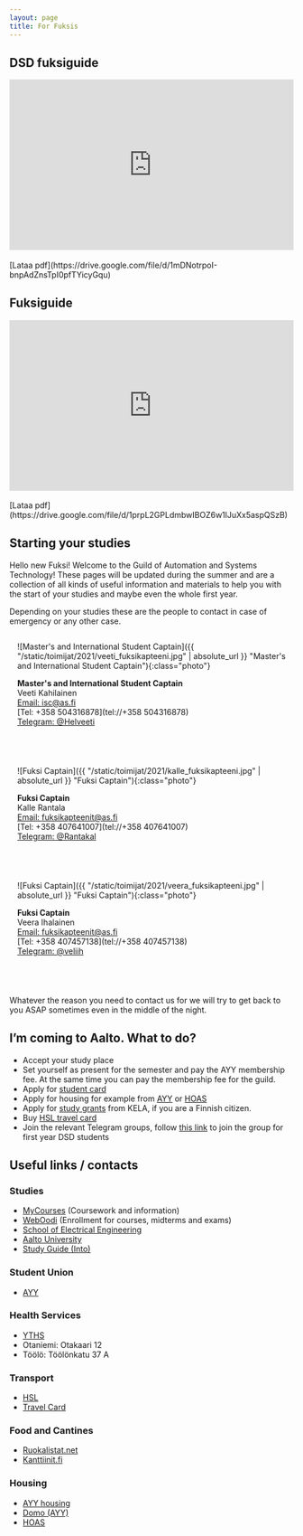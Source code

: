 ```yaml
---
layout: page
title: For Fuksis
---
```



## DSD fuksiguide

<style>
    #phopas_wrapper {
        position: relative;
        overflow: hidden;
        padding-top: 60%;
    }

    #phopas_frame {
        position: absolute;
        top: 0;
        left: 0;
        width: 100%;
        height: 100%;
        border: 0;
    }

    .photo {
        width: 200px;
        height: 200px;
        border-radius: 50%;
    }

    .person {
        display: inline-block;
        flex-grow: 1;
        flex-shrink: 1;
        margin: 0 0 3em 0;
        padding: 0 1em 0 1em;
    }

</style>

<div id="phopas_wrapper">
    <iframe id="phopas_frame" src="https://drive.google.com/file/d/1mDNotrpoI-bnpAdZnsTpI0pfTYicyGqu/preview"></iframe>
</div>
<br>
[Lataa pdf](https://drive.google.com/file/d/1mDNotrpoI-bnpAdZnsTpI0pfTYicyGqu)

## Fuksiguide

<div id="phopas_wrapper">
    <iframe id="phopas_frame" src="https://drive.google.com/file/d/1prpL2GPLdmbwIBOZ6w1lJuXx5aspQSzB/preview"></iframe>
</div>
<br>
[Lataa pdf](https://drive.google.com/file/d/1prpL2GPLdmbwIBOZ6w1lJuXx5aspQSzB)

## Starting your studies

Hello new Fuksi! Welcome to the Guild of Automation and Systems Technology! These pages will be updated during the summer and are a collection of all kinds of useful information and materials to help you with the start of your studies and maybe even the whole first year.

Depending on your studies these are the people to contact in case of emergency or any other case.

<div class="contact-container">

<div class="person" markdown="1">

![Master's and International Student Captain]({{ "/static/toimijat/2021/veeti_fuksikapteeni.jpg" | absolute_url }} "Master's and International Student Captain"){:class="photo"}

**Master's and International Student Captain**<br>
Veeti Kahilainen<br>
[Email: isc@as.fi](mailto:isc@REMOVEas.fi)<br>
[Tel: +358 504316878](tel://+358 504316878)<br>
[Telegram: @Helveeti](https://telegram.me/Helveeti)

</div>

<div class="person" markdown="1">

![Fuksi Captain]({{ "/static/toimijat/2021/kalle_fuksikapteeni.jpg" | absolute_url }} "Fuksi Captain"){:class="photo"}

**Fuksi Captain**<br>
Kalle Rantala<br>
[Email: fuksikapteenit@as.fi](mailto:fuksikapteenit@POISTAas.fi)<br>
[Tel: +358 407641007](tel://+358 407641007)<br>
[Telegram: @Rantakal](https://telegram.me/Rantakal)

</div>

<div class="person" markdown="1">

![Fuksi Captain]({{ "/static/toimijat/2021/veera_fuksikapteeni.jpg" | absolute_url }} "Fuksi Captain"){:class="photo"}

**Fuksi Captain**<br>
Veera Ihalainen<br>
[Email: fuksikapteenit@as.fi](mailto:fuksikapteenit@POISTAas.fi)<br>
[Tel: +358 407457138](tel://+358 407457138)<br>
[Telegram: @veliih](https://telegram.me/veliih)

</div>

</div>

Whatever the reason you need to contact us for we will try to get back to you ASAP sometimes even in the middle of the night.

## I’m coming to Aalto. What to do?

* Accept your study place
* Set yourself as present for the semester and pay the AYY membership fee. At the same time you can pay the membership fee for the guild.
* Apply for [student card](https://www.frank.fi/en/studentcard/)
* Apply for housing for example from [AYY](https://domo.ayy.fi/en) or [HOAS](https://www.hoas.fi/en)
* Apply for [study grants](https://www.kela.fi/web/en/financial-aid-for-students-study-grant) from KELA, if you are a Finnish citizen.
* Buy [HSL travel card](https://www.hsl.fi/en/information/hsl-card)
* Join the relevant Telegram groups, follow [this link](https://bit.ly/DSDfuksis21) to join the group for first year DSD students


## Useful links / contacts

### Studies

* [MyCourses](https://mycourses.aalto.fi/) (Coursework and information)
* [WebOodi](https://oodi.aalto.fi) (Enrollment for courses, midterms and exams)
* [School of Electrical Engineering](https://www.aalto.fi/en/school-of-electrical-engineering)
* [Aalto University](https://www.aalto.fi)
* [Study Guide (Into)](https://into.aalto.fi/display/en/Homepage)

### Student Union

* [AYY](https://www.ayy.fi/en)

### Health Services

* [YTHS](https://www.yths.fi/en)
* Otaniemi: Otakaari 12
* Töölö: Töölönkatu 37 A

### Transport

* [HSL](https://www.hsl.fi/en)
* [Travel Card](https://www.hsl.fi/en/information/hsl-card)

### Food and Cantines

* [Ruokalistat.net](http://ruokalistat.net)
* [Kanttiinit.fi](https://kanttiinit.fi)

### Housing

* [AYY housing](https://www.ayy.fi/en/housing)
* [Domo (AYY)](https://domo.ayy.fi/en)
* [HOAS](https://www.hoas.fi/en)
